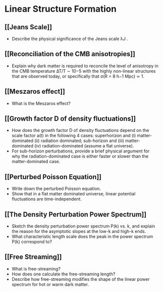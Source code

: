 # Linear Structure Formation

## [[Jeans Scale]]

- Describe the physical significance of the Jeans scale λJ .

## [[Reconciliation of the CMB anisotropies]]

- Explain why dark matter is required to reconcile the level of anisotropy in the CMB temperature ∆T/T ∼ 10−5 with the highly non-linear structures that are observed today, or specifically that σ(R = 8 h−1 Mpc) ≃ 1.

## [[Meszaros effect]]

- What is the Meszaros effect?

## [[Growth factor D of density fluctuations]]

- How does the growth factor D of density fluctuations depend on the scale factor a(t) in the following 4 cases: superhorizon and (i) matter-dominated (ii) radiation dominated; sub-horizon and (iii) matter-dominated (iv) radiation-dominated (assume a flat universe). 
- For sub-horizon perturbations, provide a brief physical argument for why the radiation-dominated case is either faster or slower than the matter-dominated case.

## [[Perturbed Poisson Equation]]

- Write down the perturbed Poisson equation.
- Show that in a flat matter dominated universe, linear potential fluctuations are time-independent.

## [[The Density Perturbation Power Spectrum]]

- Sketch the density perturbation power spectrum P(k) vs. k, and explain the reason for the asymptotic slopes at the low-k and high-k ends.  
- What characteristic length scale does the peak in the power spectrum P(k) correspond to?

## [[Free Streaming]]

- What is free-streaming? 
- How does one calculate the free-streaming length? 
- Describe how free-streaming modifies the shape of the linear power spectrum for hot or warm dark matter.